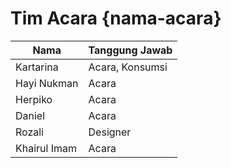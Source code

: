 # Tim Acara {nama-acara}
 | Nama              | Tanggung Jawab  |
 |-------------------|-----------------|
 | Kartarina         | Acara, Konsumsi |
 | Hayi Nukman       | Acara           |
 | Herpiko           | Acara           |
 | Daniel            | Acara           |
 | Rozali            | Designer        |
 | Khairul Imam      | Acara           |